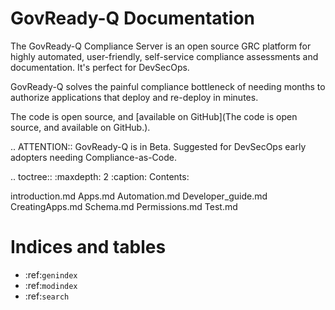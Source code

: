 GovReady-Q Documentation
========================

The GovReady-Q Compliance Server is an open source GRC platform for highly automated, user-friendly, self-service compliance assessments and documentation. It's perfect for DevSecOps.

GovReady-Q solves the painful compliance bottleneck of needing months to authorize applications that deploy and re-deploy in minutes.

The code is open source, and [available on GitHub](The code is open source, and available on GitHub.).

.. ATTENTION::
   GovReady-Q is in Beta. Suggested for DevSecOps early adopters needing Compliance-as-Code.

.. toctree::
   :maxdepth: 2
   :caption: Contents:

   introduction.md
   Apps.md
   Automation.md
   Developer_guide.md
   CreatingApps.md
   Schema.md
   Permissions.md
   Test.md
   
Indices and tables
==================

* :ref:`genindex`
* :ref:`modindex`
* :ref:`search`


